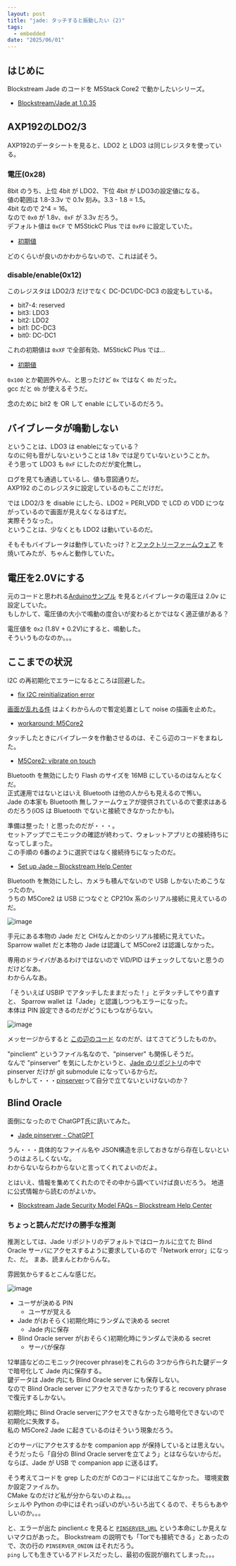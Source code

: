 ```yaml
---
layout: post
title: "jade: タッチすると振動したい (2)"
tags:
  - embedded
date: "2025/06/01"
---
```


## はじめに

Blockstream Jade のコードを M5Stack Core2 で動かしたいシリーズ。

* [Blockstream/Jade at 1.0.35](https://github.com/Blockstream/Jade/tree/1.0.35)

## AXP192のLDO2/3

AXP192のデータシートを見ると、LDO2 と LDO3 は同じレジスタを使っている。  

### 電圧(0x28)

8bit のうち、上位 4bit が LDO2、下位 4bit が LDO3の設定値になる。  
値の範囲は 1.8-3.3v で 0.1v 刻み。3.3 - 1.8 = 1.5。  
4bit なので 2^4 = 16。  
なので `0x0` が 1.8v、`0xF` が 3.3v だろう。  
デフォルト値は `0xCF` で M5StickC Plus では `0xF0` に設定していた。

* [初期値](https://github.com/Blockstream/Jade/blob/1.0.35/main/power/m5stickcplus.inc#L174-L175)

どのくらいが良いのかわからないので、これは試そう。

### disable/enable(0x12)

このレジスタは LDO2/3 だけでなく DC-DC1/DC-DC3 の設定もしている。  

* bit7-4: reserved
* bit3: LDO3
* bit2: LDO2
* bit1: DC-DC3
* bit0: DC-DC1

これの初期値は `0xXF` で全部有効、M5StickC Plus では...

* [初期値](https://github.com/Blockstream/Jade/blob/1.0.35/main/power/m5stickcplus.inc#L182)

`0x100` とか範囲外やん、と思ったけど `0x` ではなく `0b` だった。  
gcc だと `0b` が使えるそうだ。

念のために bit2 を OR して enable にしているのだろう。

## バイブレータが鳴動しない

ということは、LDO3 は enableになっている？  
なのに何も音がしないということは 1.8v では足りていないということか。  
そう思って LDO3 も `0xF` にしたのだが変化無し。

ログを見ても通過しているし、値も意図通りだ。  
AXP192 のこのレジスタに設定しているのもここだけだ。

では LDO2/3 を disable にしたら、LDO2 = PERI_VDD で LCD の VDD につながっているので画面が見えなくなるはずだ。  
実際そうなった。  
ということは、少なくとも LDO2 は動いているのだ。

そもそもバイブレータは動作していたっけ？と[ファクトリーファームウェア](https://docs.m5stack.com/en/guide/restore_factory/m5core2) を焼いてみたが、ちゃんと動作していた。  

## 電圧を2.0Vにする

元のコードと思われる[Arduinoサンプル](https://github.com/m5stack/M5Core2/blob/0134dd3a38cfd335a1ec39da2c149f88baf54326/src/AXP192.cpp#L38) を見るとバイブレータの電圧は 2.0v に設定していた。  
もしかして、電圧値の大小で鳴動の度合いが変わるとかではなく適正値がある？

電圧値を `0x2` (1.8V + 0.2V)にすると、鳴動した。  
そういうものなのか。。。

## ここまでの状況

I2C の再初期化でエラーになるところは回避した。

* [fix I2C reinitialization error](https://github.com/hirokuma/Jade-Core2/commit/0c5e392fd59cc12529fdce5ba4a113b8852a00f5)

[画面が乱れる件](20250531-m5.md) はよくわからんので暫定処置として noise の描画を止めた。

* [workaround: M5Core2](https://github.com/hirokuma/Jade-Core2/commit/64794ab075c72f35296d86583b42dd2b4c65f83e)

タッチしたときにバイブレータを作動させるのは、そこら辺のコードをまねした。

* [M5Core2: vibrate on touch](https://github.com/hirokuma/Jade-Core2/commit/3d71cb1ebaebad89874c5468e853e0f7656efd73)

Bluetooth を無効にしたり Flash のサイズを 16MB にしているのはなんとなくだ。  
正式運用ではないとはいえ Bluetooth は他の人からも見えるので怖い。  
Jade の本家も Bluetooth 無しファームウェアが提供されているので要求はあるのだろう(iOS は Bluetooth でないと接続できなかったかも)。

準備は整った！と思ったのだが・・・。  
セットアップでニモニックの確認が終わって、ウォレットアプリとの接続待ちになってしまった。  
この手順の 6番のように選択ではなく接続待ちになったのだ。

* [Set up Jade – Blockstream Help Center](https://help.blockstream.com/hc/en-us/articles/19629901272345-Set-up-Jade)

Bluetooth を無効にしたし、カメラも積んでないので USB しかないためこうなったのか。  
うちの M5Core2 は USB につなぐと CP210x 系のシリアル接続に見えているのだ。

![image](images/20250601a-1.png)

手元にある本物の Jade だと CHなんとかのシリアル接続に見えていた。  
Sparrow wallet だと本物の Jade は認識して M5Core2 は認識しなかった。

専用のドライバがあるわけではないので VID/PID はチェックしてないと思うのだけどなあ。  
わからんなあ。

「そういえば USBIP でアタッチしたままだった！」とデタッチしてやり直すと、
Sparrow wallet は「Jade」と認識しつつもエラーになった。  
本体は PIN 設定できるのだがどうにもつながらない。

![image](images/20250601a-2.png)

メッセージからすると [この辺のコード](https://github.com/Blockstream/Jade/blob/1.0.35/main/process/pinclient.c#L523-L536) なのだが、はてさてどうしたものか。

"pinclient" というファイル名なので、"pinserver" も関係しそうだ。  
なんで "pinserver" を気にしたかというと、[Jade のリポジトリ](https://github.com/Blockstream/Jade)の中で pinserver だけが git submodule になっているからだ。  
もしかして・・・[pinserver](https://help.blockstream.com/hc/en-us/articles/12800132096793-Set-up-a-personal-blind-oracle)って自分で立てないといけないのか？

## Blind Oracle

面倒になったので ChatGPT氏に訊いてみた。

* [Jade pinserver - ChatGPT](https://chatgpt.com/share/683c4529-36c8-8010-8097-b6ea09054faf)

うん・・・具体的なファイル名や JSON構造を示しておきながら存在しないというのはよろしくないな。  
わからないならわからないと言ってくれてよいのだよ。

とはいえ、情報を集めてくれたのでその中から調べていけば良いだろう。
地道に公式情報から読むのがよいか。

* [Blockstream Jade Security Model FAQs – Blockstream Help Center](https://help.blockstream.com/hc/en-us/articles/15884462476953-Blockstream-Jade-Security-Model-FAQs)

### ちょっと読んだだけの勝手な推測

推測としては、Jade リポジトリのデフォルトではローカルに立てた Blind Oracle サーバにアクセスするように要求しているので「Network error」になった、だ。
まあ、読まんとわからんな。

雰囲気からするとこんな感じだ。

![image](images/20250601a-3.png)

* ユーザが決める PIN
  * ユーザが覚える
* Jade が(おそらく)初期化時にランダムで決める secret
  * Jade 内に保存
* Blind Oracle server が(おそらく)初期化時にランダムで決める secret
  * サーバが保存

12単語などのニモニック(recover phrase)をこれらの 3つから作られた鍵データで暗号化して Jade 内に保存する。  
鍵データは Jade 内にも Blind Oracle server にも保存しない。  
なので Blind Oracle server にアクセスできなかったりすると recovery phrase で復元するしかない。

初期化時に Blind Oracle serverにアクセスできなかったら暗号化できないので初期化に失敗する。  
私の M5Core2 Jade に起きているのはそういう現象だろう。  

どのサーバにアクセスするかを companion app が保持しているとは思えない。
そうだったら「自分の Blind Oracle serverを立てよう」とはならないからだ。  
ならば、Jade が USB で companion app に送るはず。

そう考えてコードを grep したのだが Cのコードには出てこなかった。
環境変数か設定ファイルか。  
CMake なのだけど私が分からないのよね。。。  
シェルや Python の中にはそれっぽいのがいろいろ出てくるので、そちらもあやしいのか。。。

と、エラーが出た pinclient.c を見ると [`PINSERVER_URL`](https://github.com/Blockstream/Jade/blob/1.0.35/main/process/pinclient.c#L20) という本命にしか見えないマクロがあった。
Blockstream の説明でも「Torでも接続できる」とあったので、次の行の `PINSERVER_ONION` はそれだろう。  
`ping` しても生きているアドレスだったし、最初の仮説が崩れてしまった。。。
